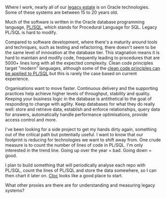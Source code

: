 Where I work, nearly all of our [legacy estate](https://www.gov.uk/guidance/managing-legacy-technology#defining-legacy-technology) is on  Oracle technologies. Some of these systems are between 15 to 20 years old.

Much of the software is written in the Oracle database programming language, [PL/SQL](https://en.wikipedia.org/wiki/PL/SQL), which stands for Procedural Language for SQL. Legacy PL/SQL is hard to modify.

Compared to software development, where there's a maturity around tools and techniques, such as testing and refactoring, there doesn't seem to be the same level of innovation at the database tier. This stagnation means it is hard to maintain and modify code, frequently leading to procedures that are 5000+ lines long with all the expected complexity. Clean code principles target "modern" languages, although some of the [clean code principles can be applied to PL/SQL](http://blog.code-cop.org/2016/06/oracle-code-qa.html) but this is rarely the case based on current experience.

Organisations want to move faster. Continuous delivery and the supporting practices help achieve higher levels of throughput, stability and quality. Keeping your business logic in the database is antithetical to the goal of responding to change with agility. Keep databases for what they do really well: store and retrieve data, establish and enforce relationships, query data for answers, automatically handle performance optimisations, provide access control and more.

I've been looking for a side project to get my hands dirty again, something out of the critical path but potentially useful. I want to know that our footprint is reducing for technologies we want to shift away from. One crude measure is to count the number of lines of code in PL/SQL. I'm only interested in the trend line. Going up over the year = bad. Going down = good.

I plan to build something that will periodically analyse each repo with PL/SQL, count the lines of PL/SQL and store the data somewhere, so I can then chart it later on. [Cloc](https://github.com/AlDanial/cloc) looks like a good place to start.

What other proxies are there are for understanding and measuring legacy systems?

